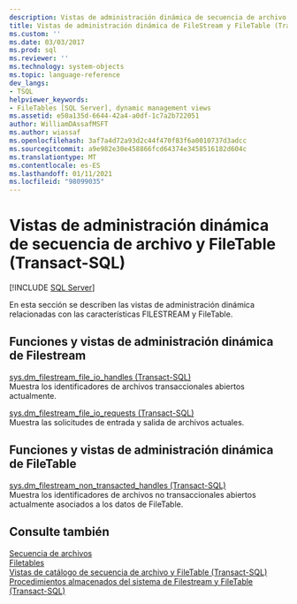 ```yaml
---
description: Vistas de administración dinámica de secuencia de archivo y FileTable (Transact-SQL)
title: Vistas de administración dinámica de FileStream y FileTable (Transact-SQL) | Microsoft Docs
ms.custom: ''
ms.date: 03/03/2017
ms.prod: sql
ms.reviewer: ''
ms.technology: system-objects
ms.topic: language-reference
dev_langs:
- TSQL
helpviewer_keywords:
- FileTables [SQL Server], dynamic management views
ms.assetid: e50a135d-6644-42a4-a0df-1c7a2b722051
author: WilliamDAssafMSFT
ms.author: wiassaf
ms.openlocfilehash: 3af7a4d72a93d2c44f470f83f6a0010737d3adcc
ms.sourcegitcommit: a9e982e30e458866fcd64374e3458516182d604c
ms.translationtype: MT
ms.contentlocale: es-ES
ms.lasthandoff: 01/11/2021
ms.locfileid: "98099035"
---
```

# <a name="filestream-and-filetable-dynamic-management-views-transact-sql"></a>Vistas de administración dinámica de secuencia de archivo y FileTable (Transact-SQL)
[!INCLUDE [SQL Server](../../includes/applies-to-version/sqlserver.md)]

  En esta sección se describen las vistas de administración dinámica relacionadas con las características FILESTREAM y FileTable.  
  
## <a name="filestream-dynamic-management-views-and-functions"></a>Funciones y vistas de administración dinámica de Filestream  
 [sys.dm_filestream_file_io_handles &#40;Transact-SQL&#41;](../../relational-databases/system-dynamic-management-views/sys-dm-filestream-file-io-handles-transact-sql.md)  
 Muestra los identificadores de archivos transaccionales abiertos actualmente.  
  
 [sys.dm_filestream_file_io_requests &#40;Transact-SQL&#41;](../../relational-databases/system-dynamic-management-views/sys-dm-filestream-file-io-requests-transact-sql.md)  
 Muestra las solicitudes de entrada y salida de archivos actuales.  
  
## <a name="filetable-dynamic-management-views-and-functions"></a>Funciones y vistas de administración dinámica de FileTable  
 [sys.dm_filestream_non_transacted_handles &#40;Transact-SQL&#41;](../../relational-databases/system-dynamic-management-views/sys-dm-filestream-non-transacted-handles-transact-sql.md)  
 Muestra los identificadores de archivos no transaccionales abiertos actualmente asociados a los datos de FileTable.  

## <a name="see-also"></a>Consulte también
[Secuencia de archivos](../../relational-databases/blob/filestream-sql-server.md)
<br>[Filetables](../../relational-databases/blob/filetables-sql-server.md)
<br>[Vistas de catálogo de secuencia de archivo y FileTable (Transact-SQL)](../system-catalog-views/filestream-and-filetable-catalog-views-transact-sql.md)
<br>[Procedimientos almacenados del sistema de Filestream y FileTable (Transact-SQL)](../system-stored-procedures/filestream-and-filetable-system-stored-procedures.md)
  
